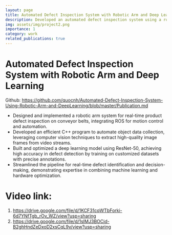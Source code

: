 ```yaml
---
layout: page
title: Automated Defect Inspection System with Robotic Arm and Deep Learning
description: Developed an automated defect inspection system using a robotic arm, computer vision, and deep learning to efficiently detect and classify product defects on a conveyor belt.
img: assets/img/project2.png
importance: 1
category: work
related_publications: true
---
```


# Automated Defect Inspection System with Robotic Arm and Deep Learning
Github: https://github.com/quocnh/Automated-Defect-Inspection-System-Using-Robotic-Arm-and-DeepLearning/blob/master/Publication.md

- Designed and implemented a robotic arm system for real-time product defect inspection on conveyor belts, integrating ROS for motion control and automation.
- Developed an efficient C++ program to automate object data collection, leveraging computer vision techniques to extract high-quality image frames from video streams.
- Built and optimized a deep learning model using ResNet-50, achieving high accuracy in defect detection by training on customized datasets with precise annotations.
- Streamlined the pipeline for real-time defect identification and decision-making, demonstrating expertise in combining machine learning and hardware optimization.

    
# Video link:
1. https://drive.google.com/file/d/1KCF31cqWTbForki-6d7YNfTgb_rOv_WZ/view?usp=sharing
2. https://drive.google.com/file/d/1sIMJ3BOCjd-B2ghHndZeDxoD2xsCqL9v/view?usp=sharing




 

